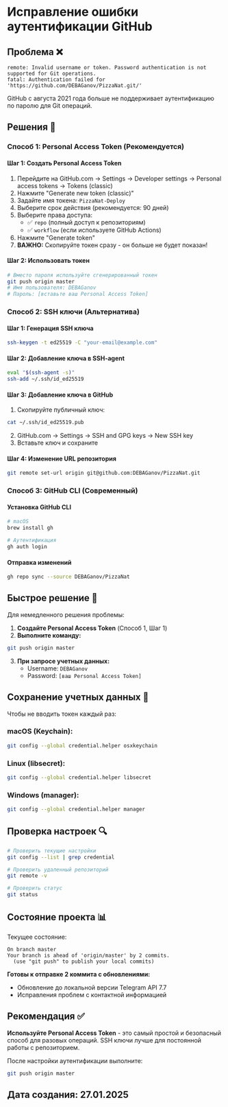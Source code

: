 # Исправление ошибки аутентификации GitHub

## Проблема ❌
```
remote: Invalid username or token. Password authentication is not supported for Git operations.
fatal: Authentication failed for 'https://github.com/DEBAGanov/PizzaNat.git/'
```

GitHub с августа 2021 года больше не поддерживает аутентификацию по паролю для Git операций.

## Решения 🔧

### Способ 1: Personal Access Token (Рекомендуется)

#### Шаг 1: Создать Personal Access Token
1. Перейдите на GitHub.com → Settings → Developer settings → Personal access tokens → Tokens (classic)
2. Нажмите "Generate new token (classic)"
3. Задайте имя токена: `PizzaNat-Deploy`
4. Выберите срок действия (рекомендуется: 90 дней)
5. Выберите права доступа:
   - ✅ `repo` (полный доступ к репозиториям)
   - ✅ `workflow` (если используете GitHub Actions)
6. Нажмите "Generate token"
7. **ВАЖНО:** Скопируйте токен сразу - он больше не будет показан!

#### Шаг 2: Использовать токен
```bash
# Вместо пароля используйте сгенерированный токен
git push origin master
# Имя пользователя: DEBAGanov
# Пароль: [вставьте ваш Personal Access Token]
```

### Способ 2: SSH ключи (Альтернатива)

#### Шаг 1: Генерация SSH ключа
```bash
ssh-keygen -t ed25519 -C "your-email@example.com"
```

#### Шаг 2: Добавление ключа в SSH-agent
```bash
eval "$(ssh-agent -s)"
ssh-add ~/.ssh/id_ed25519
```

#### Шаг 3: Добавление ключа в GitHub
1. Скопируйте публичный ключ:
```bash
cat ~/.ssh/id_ed25519.pub
```
2. GitHub.com → Settings → SSH and GPG keys → New SSH key
3. Вставьте ключ и сохраните

#### Шаг 4: Изменение URL репозитория
```bash
git remote set-url origin git@github.com:DEBAGanov/PizzaNat.git
```

### Способ 3: GitHub CLI (Современный)

#### Установка GitHub CLI
```bash
# macOS
brew install gh

# Аутентификация
gh auth login
```

#### Отправка изменений
```bash
gh repo sync --source DEBAGanov/PizzaNat
```

## Быстрое решение 🚀

Для немедленного решения проблемы:

1. **Создайте Personal Access Token** (Способ 1, Шаг 1)
2. **Выполните команду:**
```bash
git push origin master
```
3. **При запросе учетных данных:**
   - Username: `DEBAGanov`
   - Password: `[ваш Personal Access Token]`

## Сохранение учетных данных 💾

Чтобы не вводить токен каждый раз:

### macOS (Keychain):
```bash
git config --global credential.helper osxkeychain
```

### Linux (libsecret):
```bash
git config --global credential.helper libsecret
```

### Windows (manager):
```bash
git config --global credential.helper manager
```

## Проверка настроек 🔍

```bash
# Проверить текущие настройки
git config --list | grep credential

# Проверить удаленный репозиторий
git remote -v

# Проверить статус
git status
```

## Состояние проекта 📊

Текущее состояние:
```
On branch master
Your branch is ahead of 'origin/master' by 2 commits.
  (use "git push" to publish your local commits)
```

**Готовы к отправке 2 коммита с обновлениями:**
- Обновление до локальной версии Telegram API 7.7
- Исправления проблем с контактной информацией

## Рекомендация ✅

**Используйте Personal Access Token** - это самый простой и безопасный способ для разовых операций. SSH ключи лучше для постоянной работы с репозиторием.

После настройки аутентификации выполните:
```bash
git push origin master
```

## Дата создания: 27.01.2025
